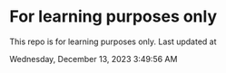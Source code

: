 # For learning purposes only
This repo is for learning purposes only.
Last updated at

Wednesday, December 13, 2023 3:49:56 AM


